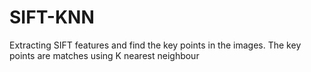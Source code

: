 # SIFT-KNN
Extracting SIFT features and find the key points in the images. The key points are matches using K nearest neighbour
